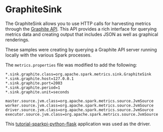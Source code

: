 # GraphiteSink

The GraphiteSink allows you to use HTTP calls for harvesting metrics
through the
[Graphite API](https://graphite-api.readthedocs.io/en/latest/index.html). This
API provides a rich interface for querying metrics data and creating output
that includes JSON as well as graphical renderings.

These samples were creating by querying a Graphite API server running locally
with the various Spark processes.

The `metrics.properties` file was modified to add the following:

```
*.sink.graphite.class=org.apache.spark.metrics.sink.GraphiteSink
*.sink.graphite.host=127.0.0.1
*.sink.graphite.port=2003
*.sink.graphite.period=1
*.sink.graphite.unit=seconds

master.source.jvm.class=org.apache.spark.metrics.source.JvmSource
worker.source.jvm.class=org.apache.spark.metrics.source.JvmSource
driver.source.jvm.class=org.apache.spark.metrics.source.JvmSource
executor.source.jvm.class=org.apache.spark.metrics.source.JvmSource
```

This [tutorial-sparkpi-python-flask](https://github.com/radanalyticsio/tutorial-sparkpi-python-flask)
application was used as the driver.
